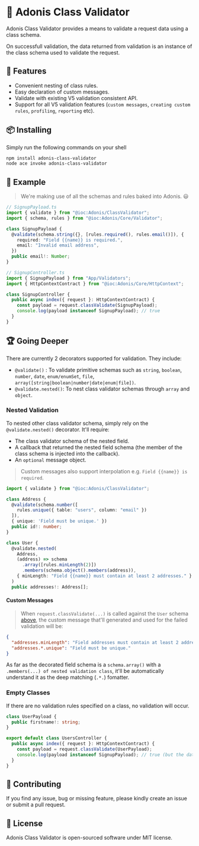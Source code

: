 # 🚦 Adonis Class Validator

Adonis Class Validator provides a means to validate a request data using a class schema.

On successfull validation, the data returned from validation is an instance of the class schema used to validate the request.

## 🎁 Features

- Convenient nesting of class rules.
- Easy declaration of custom messages.
- Validate with existing V5 validation consistent API.
- Support for all V5 validation features (`custom messages`, `creating custom rules`, `profiling`, `reporting` etc).

## 📦 Installing

Simply run the following commands on your shell

```bash
npm install adonis-class-validator
node ace invoke adonis-class-validator
```

## 📌 Example

> We're making use of all the schemas and rules baked into Adonis. 😃

```ts
// SignupPayload.ts
import { validate } from "@ioc:Adonis/ClassValidator";
import { schema, rules } from "@ioc:Adonis/Core/Validator";

class SignupPayload {
  @validate(schema.string({}, [rules.required(), rules.email()]), {
    required: "Field {{name}} is required.",
    email: "Invalid email address",
  })
  public email!: Number;
}
```

```ts
// SignupController.ts
import { SignupPayload } from "App/Validators";
import { HttpContextContract } from "@ioc:Adonis/Core/HttpContext";

class SignupController {
  public async index({ request }: HttpContextContract) {
    const payload = request.classValidate(SignupPayload);
    console.log(payload instanceof SignupPayload); // true
  }
}
```

## 🏆 Going Deeper

There are currently 2 decorators supported for validation. They include:

- `@validate()` : To validate primitive schemas such as `string`, `boolean`, `number`, `date`, `enum/enumSet`, `file`, `array([string|boolean|number|date|enum|file])`.
- `@validate.nested()`: To nest class validator schemas through `array` and `object`.

### Nested Validation

To nested other class validator schema, simply rely on the `@validate.nested()` decorator. It'll require:

- The class validator schema of the nested field.
- A callback that returned the nested field schema (the member of the class schema is injected into the callback).
- An `optional` message object.

> Custom messages also support interpolation e.g. `Field {{name}} is required`.

```ts
import { validate } from "@ioc:Adonis/ClassValidator";

class Address {
  @validate(schema.number([
    rules.unique({ table: "users", column: "email" })
  ]),
  { unique: 'Field must be unique.' })
  public id!: number;
}

class User {
  @validate.nested(
    Address,
    (address) => schema
      .array([rules.minLength(2)])
      .members(schema.object().members(address)),
    { minLength: "Field {{name}} must contain at least 2 addresses." }
  )
  public addresses!: Address[];
```

#### Custom Messages

> When `request.classValidate(...)` is called against the `User` schema [above](#nested-validation-&-message), the custom message that'll generated and used for the failed validation will be:

```json
{
  "addresses.minLength": "Field addresses must contain at least 2 addresses.",
  "addresses.*.unique": "Field must be unique."
}
```

As far as the decorated field schema is a `schema.array()` with a `.members(...) of nested validation class`, it'll be automatically understand it as the deep matching (`.*.`) fomatter.

### Empty Classes

If there are no validation rules specified on a class, no validation will occur.

```ts
class UserPayload {
  public firstname!: string;
}

export default class UsersController {
  public async index({ request }: HttpContextContract) {
    const payload = request.classValidate(UserPayload);
    console.log(payload instanceof SignupPayload); // true (but the data wasn't validated becasue no property in the class had a schema).
  }
}
```

## 📝 Contributing

If you find any issue, bug or missing feature, please kindly create an issue or submit a pull request.

## 🔖 License

Adonis Class Validator is open-sourced software under MIT license.
